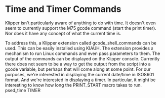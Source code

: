 # Time and Timer Commands
Klipper isn't particularly aware of anything to do with time. It doesn't even seem to currently support the M75 gcode command (start the print timer). Nor does it have any concept of what the current time is. 

To address this, a Klipper extension called gcode_shell_commands can be used. This can be easily installed using KIAUH. The extension provides a mechanism to run Linux commands and even pass parameters to them. The output of the commands can be displayed on the Klipper console. 
Currently there does not seem to be a way to get the output from the script into a gcode variable, but perhaps that will come along at some point. For our purposes, we're interested in displaying the current date/time in ISO8601 format. And we're interested in displaying a timer. 
In particular, it might be interesting to know how long the PRINT_START macro takes to run.
psed_time TIMER
